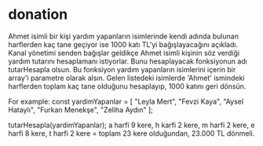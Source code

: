 # donation

Ahmet isimli bir kişi yardım yapanların isimlerinde kendi adında bulunan harflerden kaç tane geçiyor ise 1000 katı TL'yi bağışlayacağını açıkladı. Kanal yönetimi senden bağışlar geldikçe Ahmet isimli kişinin söz verdiği yardım tutarını hesaplamanı istiyorlar.
Bunu hesaplayacak fonksiyonun adı tutarHesapla olsun.
Bu fonksiyon yardım yapanların isimlerini içerin bir array'i parametre olarak alsın.
Gelen listedeki isimlerde 'Ahmet' ismindeki harflerden toplam kaç tane olduğunu hesaplayıp, 1000 katını geri dönsün.

For example:
const yardimYapanlar = [
	"Leyla Mert",
	"Fevzi Kaya",
	"Aysel Hataylı",
	"Furkan Menekşe",
	"Zeliha Aydın"
];

tutarHesapla(yardimYapanlar);
a harfi 9 kere,
h karfi 2 kere,
m harfi 2 kere,
e harfi 8 kere,
t harfi 2 kere = toplam 23 kere olduğundan, 
23.000 TL dönmeli.
